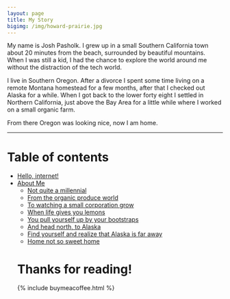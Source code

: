 ```yaml
---
layout: page
title: My Story
bigimg: /img/howard-prairie.jpg
---
```


My name is Josh Pasholk. I grew up in a small Southern California town about 20 minutes from the beach, surrounded by beautiful mountains. When I was still a kid, I had the chance to explore the world around me without the distraction of the tech world.

I live in Southern Oregon. After a divorce I spent some time living on a remote Montana homestead for a few months, after that I checked out Alaska for a while. When I got back to the lower forty eight I settled in Northern California, just above the Bay Area for a little while where I worked on a small organic farm.

From there Oregon was looking nice, now I am home.

*****

# Table of contents

* [Hello, internet!](/about/#hello-internet)
* [About Me](/about/#about)
  * [Not quite a millennial](/about/#not-quite-a-millennial)
  * [From the organic produce world](/about/#from-the-organic-produce-world)
  * [To watching a small corporation grow](/about/#to-watching-a-small-corporation-grow)
  * [When life gives you lemons](/about/#when-life-gives-you-lemons)
  * [You pull yourself up by your bootstraps](/about/#you-pull-yourself-up-by-your-bootstraps)
  * [And head north, to Alaska](/about/#and-head-north-to-alaska)
  * [Find yourself and realize that Alaska is far away](/about/#find-yourself-and-realize-that-alaska-is-far-away)
  * [Home not so sweet home](/about/#home-not-so-sweet-home)
  <!--* [Production Assistant, Content Writer, Web Design Student](#production-assistant-content-writer-web-design-student)
* [Skills](/about/#skills)
* [Hobbies](/about/#hobbies)
  -->
*****

# About Me

## Not quite a millennial

Growing up in a small Southern California town in the 90's, our parents let us stay out late on weekdays. We would catch lizards and scorpions, build forts in abandoned fields, and jump our bikes out of barrancas and ditches. We would come home dirty almost every day, from playing after school; this instilled a love for the outdoors in me from a very young age.

Being born shortly after the official ‘millennial’ date of 1983, I grew up with a foot in both worlds. I was able to watch as computers made their way into our daily lives.

The term digital native doesn’t quite apply, although it’s close.

## From the organic produce world

My first real job after working for a friend’s dad in construction, was at a small grocery store called Rainbow Bridge, in the deli in 2001 during my Junior year at Nordhoff High school. It was a catalyzing experience for me. I didn’t know what the term organic meant, or what made organic foods different than conventional foods.

After working there for some months, I became enthralled with the health enthusiasts all around me in the customers and the employees of the company. I didn’t know it at the time, but they were helping me reshape my view of the world.

Flash forward a few years, and I was working full time directly supporting the produce manager in many ways. I was learning about all the different aspects of the natural, health and gourmet food industries in piecemeal.

Working in produce taught me a lot in the way of time management, being organized, and efficient with your energy.

## To watching a small corporation grow

I left Rainbow Bridge in the fall of 2007 for better prospects; I landed a job in the shipping department at lynda.com through a friend. With a foot in the door, I hoped to branch out and get a job in another office. When that opportunity came, it wasn’t in the form that I had expected, but it was something.

The hospitality department needed a position filled asap, and I fit the role. In this new job, I was able to see a lot of the inner workings of a growing corporation, live as it was happening. The things I learned during my time aren’t easily enumerated.

I left the corporate world feeling I learned all I could there at the time. I landed a gig back at Rainbow Bridge when by chance someone was moving on. After a few short months, I was again in the produce in a supporting role to the manager.

Working there would pay the bills until I found something better.

## When life gives you lemons

Working in produce is when I met Lori, of Lori’s Original Lemonade

When I first saw her come in and sample the Lavender Lemonade, I was thunderstruck. Great ingredients, it tasted terrific, she was energetic and exciting to talk and listen to, but most of all it was the unseen qualities on display that attracted me to the brand. Even though the first bottles are nothing like the ones currently sold, I saw the name had an incredible potential.

It was something to behold to watch her with the customers and how they reacted, how I responded to the quality and intensity of the product. I could be more like that I told myself, so I set out to test the waters about helping her out.

I guessed that I wasn’t the only one interested so I decided to try and set myself apart in a positive way. It grew from a few conversations about social media tactics and business logistics to a potential job offer and blossomed into a weekly half-day delivery gig.

I worked for Lori's Lemonade part-time while working for a staging company called Ojai Home. Eventually, both jobs started to become more than part-time, and I had to make a choice. Since the staging job required less driving than delivering lemonade; it ended up winning out.

Through Ojai Home, I was able to learn things like installing hardwood floors, light finish carpentry, and a bit of refinishing furniture.

## You pull yourself up by your bootstraps

After going through a divorce, I started a journey of discovery that led me to a permaculture homestead in Montana. I lived there for a few months and finally decided it wasn’t for me. As impressive as it was, and I’ll never forget the experience or the people I met while I was there. It just wasn’t the right timing for me. I wasn’t ready for homesteading yet.

On the plus side, I made good contacts in the permaculture and homesteading world online; I now help moderate the homestead subreddit and on permies.com.

I am currently on a journey of collecting skills that will help me with homesteading on a piece of land one day.

## And head north, to Alaska

I came back home to California, where a friend called me from Alaska.

“If you can get up here, you’ve got the job dude.”

That was Tim, a good friend of mine who I’ve known since middle-school. He had gone up to Alaska around the time that I went to Montana. The place he worked at needed a groundskeeper. Since I was in between jobs, had just got back in town, and looking for another adventure, I said why not? I jumped on a plane a few weeks later.

After a layover in Seattle, I hopped on another plane and flew into the Sunset. When I arrived, I was tired, hungry, and delirious from the nearly twenty-four hour travel time it took to get there. It was all I could do to just have a beer with my buddy at this odd little bar in the facility.

After a few days, the remote location and the dullness of the job set in, and started to get to me. I became restless again. Come to find out; my mother has a friend in Anchorage. I ended up moving down there for a few months to see if Alaska was for me.

Since Costco was right down the street from her house, I decided I’d apply there. Lucky enough, I got the job.

## Find yourself and realize that Alaska is far away

Working at Costco was like going to the gym and getting paid. I was shedding pounds of weight that I had accumulated from the divorce and just not giving a damn about myself for a while. There were only two drawbacks, my shift started at three in the morning, and it was in Alaska.

Which I was slowly starting to realize wasn't for me.

It was nice; I had a great living situation, good job, nothing to worry about, I had everything I needed, yet I didn't feel settled. I chose to move back home to Southern California while I figured out my next step.

## Home not so sweet home

When working odd jobs and spending too much time camping started to get old, I started looking north again. Maybe Oregon or Northern California. It just so happens that a friend told me about an opportunity in NorCal to work and live on a farm for a while.

Since I've worked on farms a bit in the past and wanted to get out of town, this seemed like a great idea. After about a month and a half, it began to look like the work would never materialize to match any of my expectations.

The offer from a friend who lived in Oregon started to come to mind. It wasn't long before I packed up all of my stuff and drove to Oregon.

## Production Assistant, Content Writer, Web Design Student

### Page still under construction, let me know what you think! :D

*****
<!--
# Skills

### General

* Lorem ipsum dolor sit amet, consectetur adipiscing elit.
* Mauris condimentum massa in orci eleifend, et porttitor justo feugiat.

### Technical

* Vestibulum diam eros, eleifend ut eros sed, facilisis tempor ante.
* Vivamus nisi felis, venenatis id porta nec, feugiat nec velit.

### Interpersonal

* In eu accumsan elit. Fusce dictum porttitor felis in auctor.
* Fusce ipsum erat, elementum id eros eu, iaculis commodo lorem.
* Cras iaculis nisl bibendum ultricies semper.

*****

# Hobbies

### Indoor

* Lorem ipsum dolor sit amet, consectetur adipiscing elit.
* Mauris condimentum massa in orci eleifend, et porttitor justo feugiat.
* Vestibulum diam eros, eleifend ut eros sed, facilisis tempor ante.

### Outdoor

* Vivamus nisi felis, venenatis id porta nec, feugiat nec velit.
* In eu accumsan elit. Fusce dictum porttitor felis in auctor.
* Fusce ipsum erat, elementum id eros eu, iaculis commodo lorem.
* Cras iaculis nisl bibendum ultricies semper.

*****
-->

# Thanks for reading!

{% include buymeacoffee.html %}
